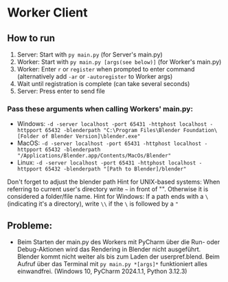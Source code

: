 # Worker Client

## How to run
1. Server: Start with `py main.py` (for Server's main.py)
2. Worker: Start with `py main.py [args(see below)]` (for Worker's main.py)
3. Worker: Enter `r` or `register` when prompted to enter command (alternatively add `-ar` or `-autoregister` to Worker args)
4. Wait until registration is complete (can take several seconds)
5. Server: Press enter to send file

### Pass these arguments when calling Workers' main.py:

- Windows:    `-d -server localhost -port 65431 -httphost localhost -httpport 65432 -blenderpath "C:\Program Files\Blender Foundation\[Folder of Blender Version]\blender.exe"`
- MacOS:      `-d -server localhost -port 65431 -httphost localhost -httpport 65432 -blenderpath "/Applications/Blender.app/Contents/MacOs/Blender"`
- Linux:      `-d -server localhost -port 65431 -httphost localhost -httpport 65432 -blenderpath "[Path to Blender]/blender"`

Don't forget to adjust the blender path
Hint for UNIX-based systems: When referring to current user's directory write `~` in front of "". Otherwise it is considered a folder/file name.
Hint for Windows: If a path ends with a `\` (indicating it's a directory), write `\\` if the `\` is followed by a `"` 

## Probleme:
- Beim Starten der main.py des Workers mit PyCharm über die Run- oder Debug-Aktionen wird das Rendering in Blender nicht
ausgeführt. Blender kommt nicht weiter als bis zum Laden der userpref.blend. Beim Aufruf über das Terminal mit
`py main.py *[args]*` funktioniert alles einwandfrei. (Windows 10, PyCharm 2024.1.1, Python 3.12.3)